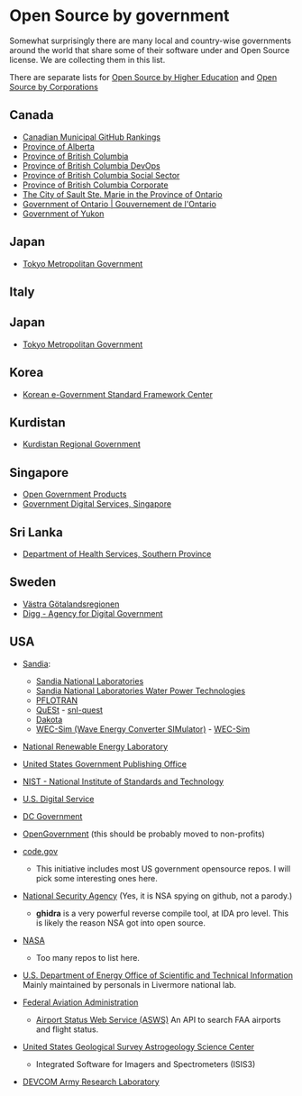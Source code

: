 # Open Source by government

Somewhat surprisingly there are many local and country-wise governments around the world that share some of their software under and Open Source license. We are collecting them in this list.

There are separate lists for [Open Source by Higher Education](https://github.com/szabgab/open-source-by-higher-education) and [Open Source by Corporations](https://github.com/szabgab/open-source-by-corporations)

## Canada

* [Canadian Municipal GitHub Rankings](https://cityssm.github.io/municipal-github-rankings/)
* [Province of Alberta](https://github.com/abgov)
* [Province of British Columbia](https://github.com/bcgov/)
* [Province of British Columbia DevOps ](https://github.com/BCDevOps)
* [Province of British Columbia Social Sector](https://github.com/bcgov-isd)
* [Province of British Columbia Corporate](https://github.com/bcgov-c)
* [The City of Sault Ste. Marie in the Province of Ontario](https://github.com/cityssm)
* [Government of Ontario | Gouvernement de l'Ontario](https://github.com/ongov)
* [Government of Yukon](https://github.com/ytgov)


## Japan

* [Tokyo Metropolitan Government](https://github.com/tokyo-metropolitan-gov)



## Italy

## Japan

* [Tokyo Metropolitan Government](https://github.com/tokyo-metropolitan-gov)

## Korea

* [Korean e-Government Standard Framework Center](https://github.com/eGovFramework)

## Kurdistan

* [Kurdistan Regional Government](https://github.com/ditkrg)

## Singapore

* [Open Government Products](https://github.com/opengovsg)
* [Government Digital Services, Singapore](https://github.com/GovTechSG)

## Sri Lanka

* [Department of Health Services, Southern Province](https://github.com/pdhs)

## Sweden

* [Västra Götalandsregionen](https://github.com/Vastra-Gotalandsregionen)
* [Digg - Agency for Digital Government](https://github.com/diggsweden)

## USA

* [Sandia](https://www.sandia.gov/):
    * [Sandia National Laboratories](https://github.com/sandialabs)
    * [Sandia National Laboratories Water Power Technologies](https://github.com/SNL-WaterPower)
    * [PFLOTRAN](https://www.pflotran.org/)
    * [QuESt](https://www.sandia.gov/ess/tools-resources/quest) - [snl-quest](https://github.com/snl-quest/)
    * [Dakota](https://dakota.sandia.gov/)
    * [WEC-Sim (Wave Energy Converter SIMulator)](https://wec-sim.github.io/WEC-Sim/master/index.html) - [WEC-Sim](https://github.com/WEC-Sim)

* [National Renewable Energy Laboratory](https://github.com/NREL)
* [United States Government Publishing Office](https://github.com/usgpo)
* [NIST - National Institute of Standards and Technology](https://github.com/usnistgov)
* [U.S. Digital Service](https://github.com/usds)
* [DC Government](https://github.com/DCgov)

* [OpenGovernment](https://github.com/opengovernment) (this should be probably moved to non-profits)

* [code.gov](https://github.com/GSA)
    * This initiative includes most US government opensource repos. I will pick some interesting ones here. 
* [National Security Agency](https://github.com/NationalSecurityAgency) (Yes, it is NSA spying on github, not a parody.)
    * **ghidra** is a very powerful reverse compile tool, at IDA pro level. This is likely the reason NSA got into open source.
* [NASA](https://www.nasa.gov/)
    * Too many repos to list here.
* [U.S. Department of Energy Office of Scientific and Technical Information](https://github.com/doecode) Mainly maintained by personals in Livermore national lab.
* [Federal Aviation Administration](https://github.com/Federal-Aviation-Administration)
    * [Airport Status Web Service (ASWS)](https://github.com/Federal-Aviation-Administration/ASWS) An API to search FAA airports and flight status.
* [United States Geological Survey Astrogeology Science Center](https://github.com/USGS-Astrogeology)
    * Integrated Software for Imagers and Spectrometers (ISIS3)
* [DEVCOM Army Research Laboratory](https://github.com/usarmyresearchlab)

